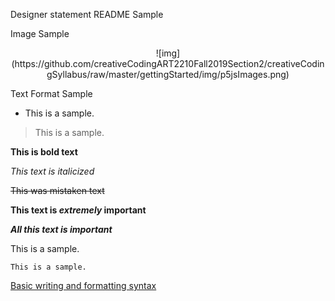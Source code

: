 Designer statement README Sample

Image Sample
<div align=center>
![img](https://github.com/creativeCodingART2210Fall2019Section2/creativeCodingSyllabus/raw/master/gettingStarted/img/p5jsImages.png)
<div align=left>
<p>   

Text Format Sample

* This is a sample.

> This is a sample.

**This is bold text**

*This text is italicized*

~~This was mistaken text~~

**This text is _extremely_ important**	

***All this text is important***

This is a sample.

    This is a sample.
    
[Basic writing and formatting syntax](https://help.github.com/en/articles/basic-writing-and-formatting-syntax)
